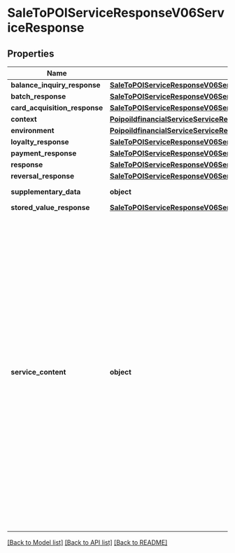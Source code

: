 # SaleToPOIServiceResponseV06ServiceResponse

## Properties
Name | Type | Description | Notes
------------ | ------------- | ------------- | -------------
**balance_inquiry_response** | [**SaleToPOIServiceResponseV06ServiceResponseBalanceInquiryResponse**](SaleToPOIServiceResponseV06ServiceResponseBalanceInquiryResponse.md) |  | [optional] 
**batch_response** | [**SaleToPOIServiceResponseV06ServiceResponseBatchResponse**](SaleToPOIServiceResponseV06ServiceResponseBatchResponse.md) |  | [optional] 
**card_acquisition_response** | [**SaleToPOIServiceResponseV06ServiceResponseCardAcquisitionResponse**](SaleToPOIServiceResponseV06ServiceResponseCardAcquisitionResponse.md) |  | [optional] 
**context** | [**PoipoiIdfinancialServiceServiceRequestContext**](PoipoiIdfinancialServiceServiceRequestContext.md) |  | 
**environment** | [**PoipoiIdfinancialServiceServiceRequestEnvironment**](PoipoiIdfinancialServiceServiceRequestEnvironment.md) |  | 
**loyalty_response** | [**SaleToPOIServiceResponseV06ServiceResponseLoyaltyResponse**](SaleToPOIServiceResponseV06ServiceResponseLoyaltyResponse.md) |  | [optional] 
**payment_response** | [**SaleToPOIServiceResponseV06ServiceResponsePaymentResponse**](SaleToPOIServiceResponseV06ServiceResponsePaymentResponse.md) |  | [optional] 
**response** | [**SaleToPOIServiceResponseV06ServiceResponseResponse**](SaleToPOIServiceResponseV06ServiceResponseResponse.md) |  | 
**reversal_response** | [**SaleToPOIServiceResponseV06ServiceResponseReversalResponse**](SaleToPOIServiceResponseV06ServiceResponseReversalResponse.md) |  | [optional] 
**supplementary_data** | **object** | Additional information incorporated as an extension to the message. | [optional] 
**stored_value_response** | [**SaleToPOIServiceResponseV06ServiceResponseStoredValueResponse**](SaleToPOIServiceResponseV06ServiceResponseStoredValueResponse.md) |  | [optional] 
**service_content** | **object** | List of specific services for ServiceResponse.&lt;br/&gt;- **FSPP: FinancialPaymentResponse**  : *The POI System sends a response to a payment request (Purchase/refund/PWCB/MOTO Payment/...).*&lt;br/&gt;- **FSRP: FinancialReversalResponse**  : *The POI System sends a response to a reversal request.*&lt;br/&gt;- **FSIP: FinancialBalanceInquiryResponse**  : *The POI System sends a response to a Balance Inquiry request.*&lt;br/&gt;- **FSBP: FinancialBatchResponse**  : *The POI System sends a response to a batch processing request.*&lt;br/&gt;- **FSLP: FinancialLoyaltyResponse**  : *The POI System sends a response to a loyalty processing request.*&lt;br/&gt;- **FSVP: FinancialStoredValueResponse**  : *The POI System sends a response to a stored value card or account request.*&lt;br/&gt;- **FSEP: FinancialEnableServiceResponse**  : *The POI System sends a response after enabling or not some service.*&lt;br/&gt;- **FSAP: FinancialCardAcquisitionResponse**  : *The POI System sends a response to a card data acquisition request.*&lt;br/&gt;- **FSCP: FinancialReconciliationResponse**  : *The POI System sends a response to a reconciliation request.*&lt;br/&gt; | 

[[Back to Model list]](../README.md#documentation-for-models) [[Back to API list]](../README.md#documentation-for-api-endpoints) [[Back to README]](../README.md)

